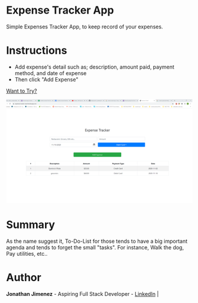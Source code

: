 # Expense Tracker App

Simple Expenses Tracker App, to keep record of your expenses.

# Instructions

- Add expense's detail such as; description, amount paid, payment method, and date of expense
- Then click "Add Expense"

[Want to Try?](https://expenses-tracker-react.herokuapp.com/)

![](/image/preview.png)

# Summary

As the name suggest it, To-Do-List for those tends to have a big important agenda and tends to forget the small "tasks". For instance, Walk the dog, Pay utilities, etc..

# Author

**Jonathan Jimenez** - Aspiring Full Stack Developer - [LinkedIn](https://www.linkedin.com/in/jonathan-jimenez101/) |
